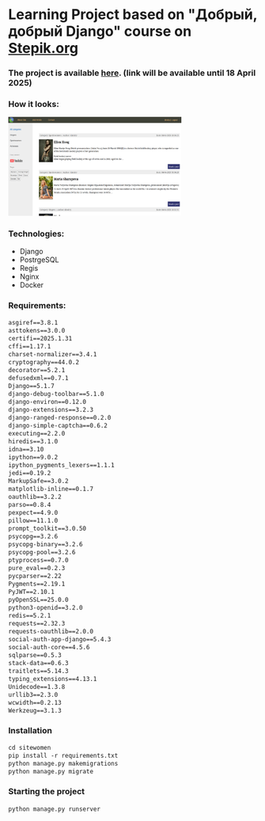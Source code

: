 # Learning Project based on "Добрый, добрый Django" course on <a href='https://stepik.org/course/183363/'>Stepik.org</a>

### The project is available <a href='https://k-dimitry.ru/'>here</a>. (link will be available until 18 April 2025)

### How it looks:
<img src="sitewomen/media/photos/2025/04/04/Screenshot k-dimitry.png" width="350" height="200">


### Technologies:
- Django
- PostrgeSQL
- Regis
- Nginx
- Docker

### Requirements:
```
asgiref==3.8.1
asttokens==3.0.0
certifi==2025.1.31
cffi==1.17.1
charset-normalizer==3.4.1
cryptography==44.0.2
decorator==5.2.1
defusedxml==0.7.1
Django==5.1.7
django-debug-toolbar==5.1.0
django-environ==0.12.0
django-extensions==3.2.3
django-ranged-response==0.2.0
django-simple-captcha==0.6.2
executing==2.2.0
hiredis==3.1.0
idna==3.10
ipython==9.0.2
ipython_pygments_lexers==1.1.1
jedi==0.19.2
MarkupSafe==3.0.2
matplotlib-inline==0.1.7
oauthlib==3.2.2
parso==0.8.4
pexpect==4.9.0
pillow==11.1.0
prompt_toolkit==3.0.50
psycopg==3.2.6
psycopg-binary==3.2.6
psycopg-pool==3.2.6
ptyprocess==0.7.0
pure_eval==0.2.3
pycparser==2.22
Pygments==2.19.1
PyJWT==2.10.1
pyOpenSSL==25.0.0
python3-openid==3.2.0
redis==5.2.1
requests==2.32.3
requests-oauthlib==2.0.0
social-auth-app-django==5.4.3
social-auth-core==4.5.6
sqlparse==0.5.3
stack-data==0.6.3
traitlets==5.14.3
typing_extensions==4.13.1
Unidecode==1.3.8
urllib3==2.3.0
wcwidth==0.2.13
Werkzeug==3.1.3
```
### Installation
```commandline
cd sitewomen
pip install -r requirements.txt
python manage.py makemigrations
python manage.py migrate
```

### Starting the project
```commandline
python manage.py runserver
```
